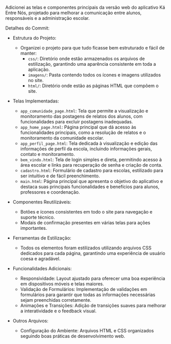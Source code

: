 Adicionei as telas e componentes principais da versão web do aplicativo Ká Entre Nós, projetado para melhorar a comunicação entre alunos, responsáveis e a administração escolar.

Detalhes do Commit:

- Estrutura do Projeto:
  - Organizei o projeto para que tudo ficasse bem estruturado e fácil de manter:
    - `css/`: Diretório onde estão armazenados os arquivos de estilização, garantindo uma aparência consistente em toda a aplicação.
    - `imagens/`: Pasta contendo todos os ícones e imagens utilizados no site.
    - `html/`: Diretório onde estão as páginas HTML que compõem o site.

- Telas Implementadas:
  - `app_comunidade_page.html`: Tela que permite a visualização e monitoramento das postagens de relatos dos alunos, com funcionalidades para excluir postagens inadequadas.
  - `app_home_page.html`: Página principal que dá acesso às funcionalidades principais, como a resolução de relatos e o monitoramento da comunidade escolar.
  - `app_perfil_page.html`: Tela dedicada à visualização e edição das informações de perfil da escola, incluindo informações gerais, contato e monitoramento.
  - `bem_vindo.html`: Tela de login simples e direta, permitindo acesso à área escolar e links para recuperação de senha e criação de conta.
  - `cadastro.html`: Formulário de cadastro para escolas, estilizado para ser intuitivo e de fácil preenchimento.
  - `main.html`: Página principal que apresenta o objetivo do aplicativo e destaca suas principais funcionalidades e benefícios para alunos, professores e coordenação.

- Componentes Reutilizáveis:
  - Botões e ícones consistentes em todo o site para navegação e suporte técnico.
  - Modais de confirmação presentes em várias telas para ações importantes.

- Ferramentas de Estilização:
  - Todos os elementos foram estilizados utilizando arquivos CSS dedicados para cada página, garantindo uma experiência de usuário coesa e agradável.

- Funcionalidades Adicionais:
  - Responsividade: Layout ajustado para oferecer uma boa experiência em dispositivos móveis e telas maiores.
  - Validação de Formulários: Implementação de validações em formulários para garantir que todas as informações necessárias sejam preenchidas corretamente.
  - Animações e Transições: Adição de transições suaves para melhorar a interatividade e o feedback visual.

- Outros Arquivos:
  - Configuração do Ambiente: Arquivos HTML e CSS organizados seguindo boas práticas de desenvolvimento web.
